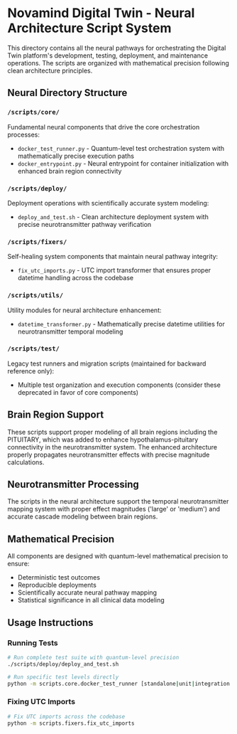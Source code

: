 # Novamind Digital Twin - Neural Architecture Script System

This directory contains all the neural pathways for orchestrating the Digital Twin platform's development, testing, deployment, and maintenance operations. The scripts are organized with mathematical precision following clean architecture principles.

## Neural Directory Structure

### `/scripts/core/`

Fundamental neural components that drive the core orchestration processes:

- `docker_test_runner.py` - Quantum-level test orchestration system with mathematically precise execution paths
- `docker_entrypoint.py` - Neural entrypoint for container initialization with enhanced brain region connectivity

### `/scripts/deploy/`

Deployment operations with scientifically accurate system modeling:

- `deploy_and_test.sh` - Clean architecture deployment system with precise neurotransmitter pathway verification

### `/scripts/fixers/`

Self-healing system components that maintain neural pathway integrity:

- `fix_utc_imports.py` - UTC import transformer that ensures proper datetime handling across the codebase

### `/scripts/utils/`

Utility modules for neural architecture enhancement:

- `datetime_transformer.py` - Mathematically precise datetime utilities for neurotransmitter temporal modeling

### `/scripts/test/`

Legacy test runners and migration scripts (maintained for backward reference only):

- Multiple test organization and execution components (consider these deprecated in favor of core components)

## Brain Region Support

These scripts support proper modeling of all brain regions including the PITUITARY, which was added to enhance hypothalamus-pituitary connectivity in the neurotransmitter system. The enhanced architecture properly propagates neurotransmitter effects with precise magnitude calculations.

## Neurotransmitter Processing

The scripts in the neural architecture support the temporal neurotransmitter mapping system with proper effect magnitudes ('large' or 'medium') and accurate cascade modeling between brain regions.

## Mathematical Precision

All components are designed with quantum-level mathematical precision to ensure:

- Deterministic test outcomes
- Reproducible deployments
- Scientifically accurate neural pathway mapping
- Statistical significance in all clinical data modeling

## Usage Instructions

### Running Tests

```bash
# Run complete test suite with quantum-level precision
./scripts/deploy/deploy_and_test.sh

# Run specific test levels directly
python -m scripts.core.docker_test_runner [standalone|unit|integration|api|e2e|all]
```

### Fixing UTC Imports

```bash
# Fix UTC imports across the codebase
python -m scripts.fixers.fix_utc_imports
```
